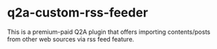 # q2a-custom-rss-feeder
This is a premium-paid Q2A plugin that offers importing contents/posts from other web sources via rss feed feature.
